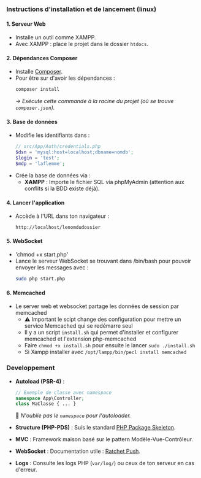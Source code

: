 ### Instructions d'installation et de lancement (linux)

#### 1. **Serveur Web**

- Installe un outil comme XAMPP.
- Avec XAMPP : place le projet dans le dossier `htdocs`.

#### 2. **Dépendances Composer**

- Installe [Composer](https://getcomposer.org/download/).
- Pour être sur d'avoir les dépendances :
  ```bash
  composer install
  ```
  _→ Exécute cette commande à la racine du projet (où se trouve `composer.json`)._

#### 3. **Base de données**

- Modifie les identifiants dans :
  ```php
  // src/App/Auth/credentials.php
  $dsn = 'mysql:host=localhost;dbname=nomdb';
  $login = 'test';
  $mdp = 'laflemme';
  ```
- Crée la base de données via :
  - **XAMPP** : Importe le fichier SQL via phpMyAdmin (attention aux conflits si la BDD existe déjà).

#### 4. **Lancer l'application**

- Accède à l'URL dans ton navigateur :
  ```
  http://localhost/lenomdudossier
  ```

#### 5. **WebSocket**

- 'chmod +x start.php'
- Lance le serveur WebSocket se trouvant dans /bin/bash pour pouvoir envoyer les messages avec :
  ```bash
  sudo php start.php  
  ```
  

#### 6. **Memcached**

- Le server web et websocket partage les données de session par memcached
  - ⚠️ Important le scipt change des configuration pour mettre un service Memcached qui se redémarre seul
  - Il y a un script `install.sh` qui permet d'installer et configurer memcached et l'extension php-memcached
  - Faire `chmod +x install.sh` pour ensuite le lancer `sudo ./install.sh`
  - Si Xampp installer avec  `/opt/lampp/bin/pecl install memcached`

### Developpement

- **Autoload (PSR-4)** :

  ```php
  // Exemple de classe avec namespace
  namespace App\Controller;
  class MaClasse { ... }
  ```

  📌 _N'oublie pas le `namespace` pour l'autoloader._

- **Structure (PHP-PDS)** : Suis le standard [PHP Package Skeleton](https://github.com/php-pds/skeleton).
- **MVC** : Framework maison basé sur le pattern Modèle-Vue-Contrôleur.
- **WebSocket** : Documentation utile : [Ratchet Push](http://socketo.me/docs/push).
- **Logs** : Consulte les logs PHP (`var/log/`) ou ceux de ton serveur en cas d'erreur.
